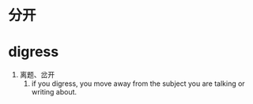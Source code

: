 # 分开

# digress
1. 离题、岔开
	1. if you digress, you move away from the subject you are talking or writing about.